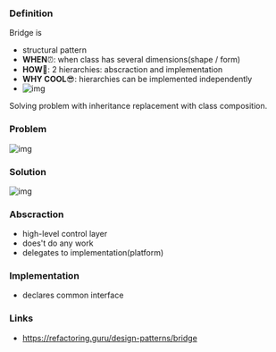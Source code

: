 ### Definition


Bridge is
- structural pattern
- **WHEN**⏰: when class has several dimensions(shape / form)
- **HOW**🤔: 2 hierarchies: abscraction and implementation
- **WHY COOL**😎: hierarchies can be implemented independently
- ![img](https://refactoring.guru/images/patterns/content/bridge/bridge-2x.png)

Solving problem with inheritance replacement with class composition.

### Problem

![img](https://refactoring.guru/images/patterns/diagrams/bridge/problem-en-2x.png)

### Solution

![img](https://refactoring.guru/images/patterns/diagrams/bridge/solution-en-2x.png)

### Abscraction
- high-level control layer
- does't do any work
- delegates to implementation(platform)

### Implementation
- declares common interface

### Links
- https://refactoring.guru/design-patterns/bridge

